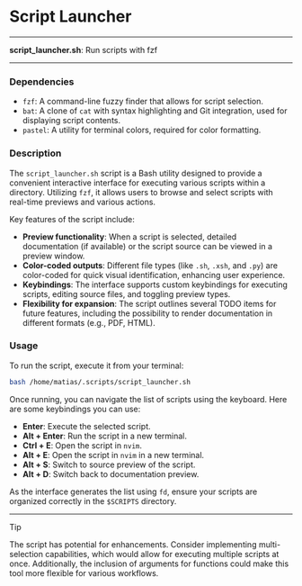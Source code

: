 # Script Launcher 

---

**script_launcher.sh**: Run scripts with fzf

---

### Dependencies

- `fzf`: A command-line fuzzy finder that allows for script selection.
- `bat`: A clone of `cat` with syntax highlighting and Git integration, used for displaying script contents.
- `pastel`: A utility for terminal colors, required for color formatting.

### Description

The `script_launcher.sh` script is a Bash utility designed to provide a convenient interactive interface for executing various scripts within a directory. Utilizing `fzf`, it allows users to browse and select scripts with real-time previews and various actions. 

Key features of the script include:

- **Preview functionality**: When a script is selected, detailed documentation (if available) or the script source can be viewed in a preview window.
- **Color-coded outputs**: Different file types (like `.sh`, `.xsh`, and `.py`) are color-coded for quick visual identification, enhancing user experience.
- **Keybindings**: The interface supports custom keybindings for executing scripts, editing source files, and toggling preview types.
- **Flexibility for expansion**: The script outlines several TODO items for future features, including the possibility to render documentation in different formats (e.g., PDF, HTML).

### Usage

To run the script, execute it from your terminal:

```bash
bash /home/matias/.scripts/script_launcher.sh
```

Once running, you can navigate the list of scripts using the keyboard. Here are some keybindings you can use:

- **Enter**: Execute the selected script.
- **Alt + Enter**: Run the script in a new terminal.
- **Ctrl + E**: Open the script in `nvim`.
- **Alt + E**: Open the script in `nvim` in a new terminal.
- **Alt + S**: Switch to source preview of the script.
- **Alt + D**: Switch back to documentation preview.

As the interface generates the list using `fd`, ensure your scripts are organized correctly in the `$SCRIPTS` directory.

---

> [!TIP]  
> The script has potential for enhancements. Consider implementing multi-selection capabilities, which would allow for executing multiple scripts at once. Additionally, the inclusion of arguments for functions could make this tool more flexible for various workflows.